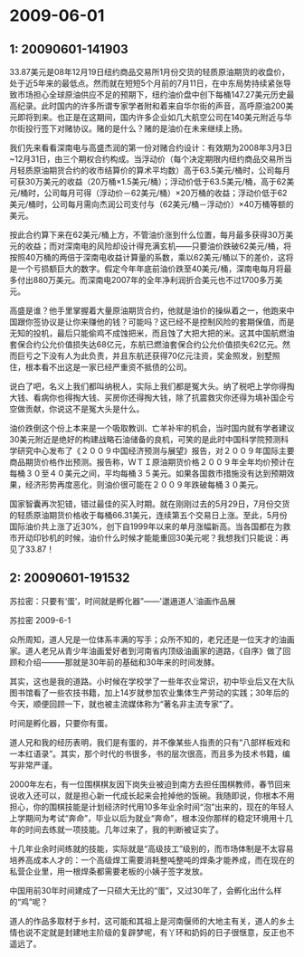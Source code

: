 # 2009-06-01

## 1: 20090601-141903

33.87美元是08年12月19日纽约商品交易所1月份交货的轻质原油期货的收盘价，处于近5年来的最低点。然而就在短短5个月前的7月11日，在中东局势持续紧张导致市场担心全球原油供应不足的预期下，纽约油价盘中创下每桶147.27美元历史最高纪录。此时国内的许多所谓专家学者附和着来自华尔街的声音，高呼原油200美元即将到来。也正是在这期间，国内许多企业如几大航空公司在140美元附近与华尔街投行签下对赌协议。赌的是什么？赌的是油价在未来继续上扬。

我们先来看看深南电与高盛杰润的第一份对赌合约设计：有效期为2008年3月3日~12月31日，由三个期权合约构成。当浮动价（每个决定期限内纽约商品交易所当月轻质原油期货合约的收市结算价的算术平均数）高于63.5美元/桶时，公司每月可获30万美元的收益（20万桶×1.5美元/桶）；浮动价低于63.5美元/桶，高于62美元/桶时，公司每月可得（浮动价－62美元/桶）×20万桶的收益；浮动价低于62美元/桶时，公司每月需向杰润公司支付与（62美元/桶－浮动价）×40万桶等额的美元。

按此合约算下来在62美元/桶上方，不管油价涨到什么位置，每月最多获得30万美元的收益；而对深南电的风险却设计得充满玄机――只要油价跌破62美元/桶，将按照40万桶的两倍于深南电收益计算量的系数，乘以62美元/桶以下的差价，这将是一个亏损额巨大的数字。假定今年年底前油价跌至40美元/桶，深南电每月将最多付出880万美元。而深南电2007年的全年净利润折合美元也不过1700多万美元。

高盛是谁？他手里掌握着大量原油期货合约，他就是油价的操纵着之一，他跑来中国跟你签协议是让你来赚他的钱？可能吗？这已经不是控制风险的套期保值，而是无知的投机，最后只能偷鸡不成蚀把米，而且蚀了大把大把的米。这其中国航燃油套保合约公允价值损失达68亿元，东航已燃油套保合约公允价值损失62亿元。然而巨亏之下没有人为此负责，并且东航还获得70亿元注资，奖金照发，别墅照住，根本看不出这是一家已经严重资不抵债的公司。

说白了吧，名义上我们都叫纳税人，实际上我们都是冤大头。纳了税吧上学你得掏大钱、看病你也得掏大钱、买房你还得掏大钱，除了抗震救灾你还得为填补国企亏空做贡献，你说这不是冤大头是什么。

油价跌倒这个份上本来是一个吸取教训、亡羊补牢的机会，当时国内就有学者建议30美元附近是绝好的构建战略石油储备的良机，可笑的是此时中国科学院预测科学研究中心发布了《２００９中国经济预测与展望》报告，对２００９年国际主要商品期货价格作出预测。报告称，ＷＴＩ原油期货价格２００９年全年均价预计在每桶３０至４０美元之间，平均每桶３５美元。如果各国救市措施没有达到预期效果，经济形势再度恶化，则油价很可能在２００９年跌破每桶３０美元。

国家智囊再次犯错，错过最佳的买入时期。就在刚刚过去的5月29日，7月份交货的轻质原油期货价格收于每桶66.31美元，连续第五个交易日上涨。至此，5月份国际油价共上涨了近30%，创下自1999年以来的单月涨幅新高。当各国都在为救市开动印钞机的时候，油价什么时候才能能重回30美元呢？我想我们只能说：再见了33.87！

## 2: 20090601-191532

苏拉密：只要有‘蛋’，时间就是孵化器”——'邋遢道人'油画作品展

苏拉密 2009-6-1

众所周知，道人兄是一位体系丰满的写手；众所不知的，老兄还是一位天才的油画家。道人老兄从青少年油画爱好者到河南省内顶级油画家的道路，《自序》做了回顾和介绍———那就是30年前的基础和30年来的时间发酵。

其实，这也是我的道路。小时候在学校学了一些年农业常识，初中毕业后又在大队图书馆看了一些农技书籍，加上14岁就参加农业集体生产劳动的实践；30年后的今天，顺便回顾一下，就也被主流媒体称为“著名非主流专家”了。

时间是孵化器，只要你有蛋。

道人兄和我的经历表明，我们是有蛋的，并不像某些人指责的只有“八部样板戏和一本红语录”。其实，那个时代的书很多，书的层次很高，而且多为技术书籍，编写非常严谨。

2000年左右，有一位围棋棋友因下岗失业被迫到南方去担任围棋教师，春节回来说收入还可以，就是担心新一代成长起来会抢掉他的饭碗。我随即说，你根本不用担心，你的围棋技能是计划经济时代用10多年业余时间“泡”出来的，现在的年轻人上学期间为考试“奔命”，毕业以后为就业“奔命”，根本没你那样的稳定环境用十几年的时间去练就一项技能。几年过来了，我的判断被证实了。

十几年业余时间练就的技能，实际就是“高级技工”级别的，而市场体制是不太容易培养高成本人才的：一个高级焊工需要消耗整吨整吨的焊条才能养成，而在现在的私营企业里，用一根焊条都需要老板的小姨子签字发放。

中国用前30年时间建成了一只硕大无比的“蛋”，又过30年了，会孵化出什么样的“鸡”呢？

道人的作品多取材于乡村，这可能和其祖上是河南偃师的大地主有关，道人的乡土情也说不定就是封建地主阶级的复辟梦呢，有丫环和奶妈的日子很惬意，反正也不遥远了。

